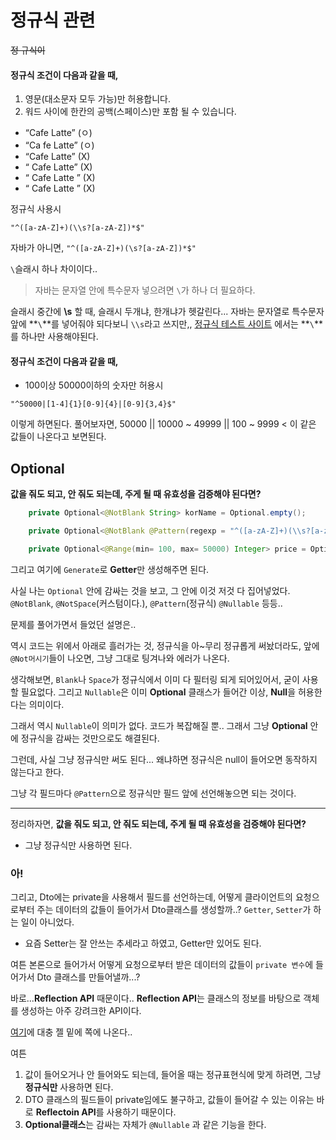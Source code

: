 # 정규식 관련
~~정 규식이~~

#### 정규식 조건이 다음과 같을 때,
1. 영문(대소문자 모두 가능)만 허용합니다.
2. 워드 사이에 한칸의 공백(스페이스)만 포함 될 수 있습니다.
* “Cafe Latte” (ㅇ)
* “Ca fe Latte” (ㅇ)
* “Cafe       Latte” (X)
* “         Cafe Latte” (X)
* “ Cafe Latte       ” (X)
* “ Cafe Latte ” (X)

정규식 사용시 

`"^([a-zA-Z]+)(\\s?[a-zA-Z])*$"`


자바가 아니면, 
`"^([a-zA-Z]+)(\s?[a-zA-Z])*$"`

`\`슬래시 하나 차이이다..
>자바는 문자열 안에 특수문자 넣으려면 `\`가 하나 더 필요하다.


슬래시 중간에 **\s** 할 때, 슬래시 두개냐, 한개냐가 헷갈린다...
자바는 문자열로 특수문자앞에 **`\`**를 넣어줘야 되다보니 `\\s`라고 쓰지만,, 
[정규식 테스트 사이트](https://regexr.com/) 에서는 **`\`**를 하나만 사용해야된다.

#### 정규식 조건이 다음과 같을 때,
* 100이상 50000이하의 숫자만 허용시

`"^50000|[1-4]{1}[0-9]{4}|[0-9]{3,4}$"`

이렇게 하면된다. 
풀어보자면,
50000 || 10000 ~ 49999 || 100 ~ 9999 < 이 같은 값들이 나온다고 보면된다.


## Optional

**값을 줘도 되고, 안 줘도 되는데, 주게 될 때 유효성을 검증해야 된다면?**

```java
    private Optional<@NotBlank String> korName = Optional.empty();

    private Optional<@NotBlank @Pattern(regexp = "^([a-zA-Z]+)(\\s?[a-zA-Z])*$") String> engName = Optional.empty();

    private Optional<@Range(min= 100, max= 50000) Integer> price = Optional.empty();
```

그리고 여기에 `Generate`로 **Getter**만 생성해주면 된다.

사실 나는 `Optional` 안에 감싸는 것을 보고, 
그 안에 이것 저것 다 집어넣었다.
`@NotBlank`, `@NotSpace`(커스텀이다.), `@Pattern`(정규식) `@Nullable` 등등..

문제를 풀어가면서 들었던 설명은..

역시 코드는 위에서 아래로 흘러가는 것, 정규식을 아~무리 정규롭게 써놨더라도, 앞에 `@Not머시기`들이 나오면, 그냥 그대로 팅겨나와 에러가 나온다.

생각해보면, `Blank`나 `Space`가 정규식에서 이미 다 필터링 되게 되어있어서, 굳이 사용할 필요없다. 
그리고 `Nullable`은 이미 **Optional** 클래스가 들어간 이상, **Null**을 허용한다는 의미이다.

그래서 역시 `Nullable`이 의미가 없다. 코드가 복잡해질 뿐.. 
그래서 그냥 **Optional** 안에 정규식을 감싸는 것만으로도 해결된다.

그런데, 사실 그냥 정규식만 써도 된다...
왜냐하면 정규식은 null이 들어오면 동작하지 않는다고 한다.

그냥 각 필드마다 `@Pattern`으로 정규식만 필드 앞에 선언해놓으면 되는 것이다.

---
정리하자면,
**값을 줘도 되고, 안 줘도 되는데, 주게 될 때 유효성을 검증해야 된다면?**
  * 그냥 정규식만 사용하면 된다.
  


### 아!

그리고, Dto에는 private을 사용해서 필드를 선언하는데, 어떻게 클라이언트의 요청으로부터 주는 데이터의 값들이 들어가서 Dto클래스를 생성할까..? `Getter`, `Setter`가 하는 일이 아니었다. 
  * 요즘 Setter는 잘 안쓰는 추세라고 하였고, Getter만 있어도 된다.

여튼 본론으로 들어가서 어떻게 요청으로부터 받은 데이터의 값들이 `private 변수`에 들어가서 Dto 클래스를 만들어낼까...?

바로...**Reflection API** 때문이다..
**Reflection API**는 클래스의 정보를 바탕으로 객체를 생성하는 아주 강려크한 API이다.

[여기](https://velog.io/@tjdtn4484/%EC%8A%A4%ED%94%84%EB%A7%81%EC%9D%98-%EC%A0%95%EC%84%9Dch2.13%EC%9A%94%EC%95%BD)에 대충 젤 밑에 쪽에 나온다..

여튼 

1. 값이 들어오거나 안 들어와도 되는데, 들어올 때는 정규표현식에 맞게 하려면, 그냥 **정규식만** 사용하면 된다.
2. DTO 클래스의 필드들이 private임에도 불구하고, 값들이 들어갈 수 있는 이유는 바로 **Reflectoin API**를 사용하기 때문이다.
3. **Optional클래스**는 감싸는 자체가 `@Nullable` 과 같은 기능을 한다.
